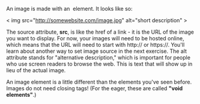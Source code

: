 An image is made with an <img> element. It looks like so:

< img src="http://somewebsite.com/image.jpg" alt="short description" >
  
  The source attribute, **src**, is like the href of a link - it is the URL of the image you want to display. For now, your images will need to be hosted online, which means that the URL will need to start with http:// or https://. You'll learn about another way to set image source in the next exercise. The alt attribute stands for "alternative description," which is important for people who use screen readers to browse the web. This is text that will show up in lieu of the actual image.

An image element is a little different than the elements you've seen before. Images do not need closing tags! (For the eager, these are called **"void elements"**.)
